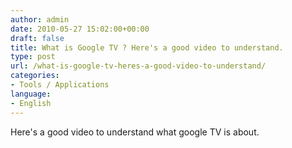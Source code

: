```yaml
---
author: admin
date: 2010-05-27 15:02:00+00:00
draft: false
title: What is Google TV ? Here's a good video to understand.
type: post
url: /what-is-google-tv-heres-a-good-video-to-understand/
categories:
- Tools / Applications
language:
- English
---
```


Here's a good video to understand what google TV is about.

  

